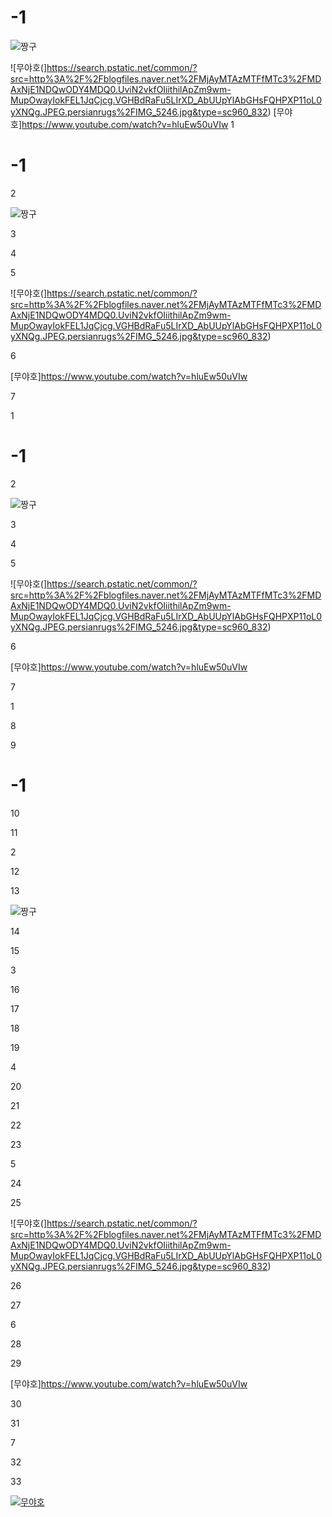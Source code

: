 # -1
![짱구](https://item.kakaocdn.net/do/c620e34ce78db64b44ff1e422a35e2787154249a3890514a43687a85e6b6cc82)


![무야호(]https://search.pstatic.net/common/?src=http%3A%2F%2Fblogfiles.naver.net%2FMjAyMTAzMTFfMTc3%2FMDAxNjE1NDQwODY4MDQ0.UviN2vkfOIiithilApZm9wm-MupOwayIokFEL1JqCjcg.VGHBdRaFu5LIrXD_AbUUpYlAbGHsFQHPXP11oL0yXNQg.JPEG.persianrugs%2FIMG_5246.jpg&type=sc960_832)
[무야호]https://www.youtube.com/watch?v=hluEw50uVIw
1

# -1

2

![짱구](https://item.kakaocdn.net/do/c620e34ce78db64b44ff1e422a35e2787154249a3890514a43687a85e6b6cc82)

3



4



5

![무야호(]https://search.pstatic.net/common/?src=http%3A%2F%2Fblogfiles.naver.net%2FMjAyMTAzMTFfMTc3%2FMDAxNjE1NDQwODY4MDQ0.UviN2vkfOIiithilApZm9wm-MupOwayIokFEL1JqCjcg.VGHBdRaFu5LIrXD_AbUUpYlAbGHsFQHPXP11oL0yXNQg.JPEG.persianrugs%2FIMG_5246.jpg&type=sc960_832)

6

[무야호]https://www.youtube.com/watch?v=hluEw50uVIw

7

1

# -1

2

![짱구](https://item.kakaocdn.net/do/c620e34ce78db64b44ff1e422a35e2787154249a3890514a43687a85e6b6cc82)

3



4



5

![무야호(]https://search.pstatic.net/common/?src=http%3A%2F%2Fblogfiles.naver.net%2FMjAyMTAzMTFfMTc3%2FMDAxNjE1NDQwODY4MDQ0.UviN2vkfOIiithilApZm9wm-MupOwayIokFEL1JqCjcg.VGHBdRaFu5LIrXD_AbUUpYlAbGHsFQHPXP11oL0yXNQg.JPEG.persianrugs%2FIMG_5246.jpg&type=sc960_832)

6

[무야호]https://www.youtube.com/watch?v=hluEw50uVIw

7

1

8



9

# -1

10



11

2

12



13

![짱구](https://item.kakaocdn.net/do/c620e34ce78db64b44ff1e422a35e2787154249a3890514a43687a85e6b6cc82)

14



15

3

16



17



18



19

4

20



21



22



23

5

24



25

![무야호(]https://search.pstatic.net/common/?src=http%3A%2F%2Fblogfiles.naver.net%2FMjAyMTAzMTFfMTc3%2FMDAxNjE1NDQwODY4MDQ0.UviN2vkfOIiithilApZm9wm-MupOwayIokFEL1JqCjcg.VGHBdRaFu5LIrXD_AbUUpYlAbGHsFQHPXP11oL0yXNQg.JPEG.persianrugs%2FIMG_5246.jpg&type=sc960_832)

26



27

6

28



29

[무야호]https://www.youtube.com/watch?v=hluEw50uVIw

30



31

7

32



33

[![무야호](https://search.pstatic.net/common/?src=http%3A%2F%2Fblogfiles.naver.net%2FMjAyMTAzMTFfMTc3%2FMDAxNjE1NDQwODY4MDQ0.UviN2vkfOIiithilApZm9wm-MupOwayIokFEL1JqCjcg.VGHBdRaFu5LIrXD_AbUUpYlAbGHsFQHPXP11oL0yXNQg.JPEG.persianrugs%2FIMG_5246.jpg&type=sc960_832)](
https://www.youtube.com/watch?v=hluEw50uVIw)
